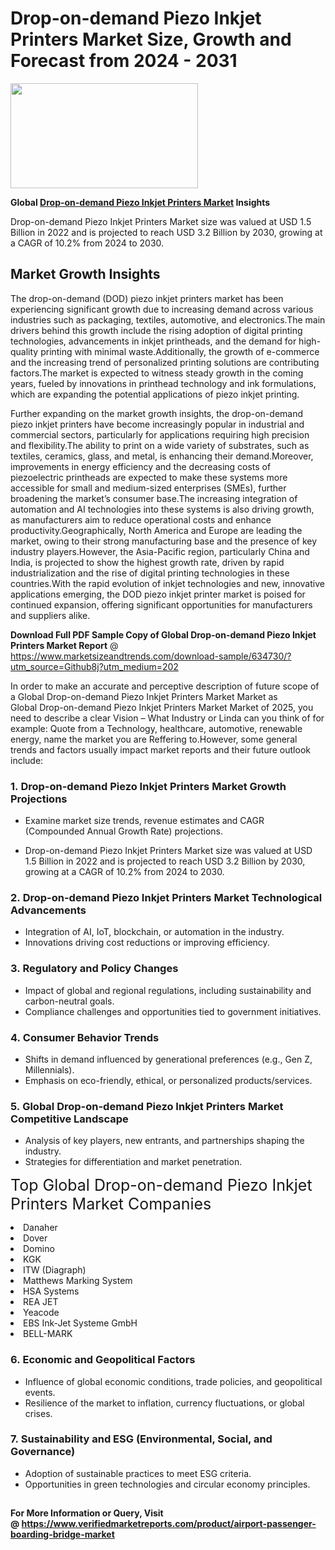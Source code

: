 <H1>Drop-on-demand Piezo Inkjet Printers Market Size, Growth and Forecast from 2024 - 2031</H1><img class="aligncenter size-medium wp-image-584254" src="https://thirdeyenews.in/wp-content/uploads/2024/09/Global-Market-Research-300x168.jpeg" alt="" width="300" height="168" /><p><strong>Global&nbsp;<a href="https://www.marketsizeandtrends.com/download-sample/634730/?utm_source=Github8j?utm_medium=202">Drop-on-demand Piezo Inkjet Printers Market</a> Insights</strong></p><p>Drop-on-demand Piezo Inkjet Printers Market size was valued at USD 1.5 Billion in 2022 and is projected to reach USD 3.2 Billion by 2030, growing at a CAGR of 10.2% from 2024 to 2030.</p><p><h2>Market Growth Insights</h2> <p>The drop-on-demand (DOD) piezo inkjet printers market has been experiencing significant growth due to increasing demand across various industries such as packaging, textiles, automotive, and electronics.The main drivers behind this growth include the rising adoption of digital printing technologies, advancements in inkjet printheads, and the demand for high-quality printing with minimal waste.Additionally, the growth of e-commerce and the increasing trend of personalized printing solutions are contributing factors.The market is expected to witness steady growth in the coming years, fueled by innovations in printhead technology and ink formulations, which are expanding the potential applications of piezo inkjet printing.</p> <p>Further expanding on the market growth insights, the drop-on-demand piezo inkjet printers have become increasingly popular in industrial and commercial sectors, particularly for applications requiring high precision and flexibility.The ability to print on a wide variety of substrates, such as textiles, ceramics, glass, and metal, is enhancing their demand.Moreover, improvements in energy efficiency and the decreasing costs of piezoelectric printheads are expected to make these systems more accessible for small and medium-sized enterprises (SMEs), further broadening the market’s consumer base.The increasing integration of automation and AI technologies into these systems is also driving growth, as manufacturers aim to reduce operational costs and enhance productivity.Geographically, North America and Europe are leading the market, owing to their strong manufacturing base and the presence of key industry players.However, the Asia-Pacific region, particularly China and India, is projected to show the highest growth rate, driven by rapid industrialization and the rise of digital printing technologies in these countries.With the rapid evolution of inkjet technologies and new, innovative applications emerging, the DOD piezo inkjet printer market is poised for continued expansion, offering significant opportunities for manufacturers and suppliers alike.</p> <p><span class=""><strong>Download Full PDF Sample Copy of Global Drop-on-demand Piezo Inkjet Printers Market Report</strong> @ <a href="https://www.marketsizeandtrends.com/download-sample/634730/?utm_source=Github8j?utm_medium=202" target="_blank">https://www.marketsizeandtrends.com/download-sample/634730/?utm_source=Github8j?utm_medium=202</a></span></p><p>In order to make an accurate and perceptive description of future scope of a Global&nbsp;Drop-on-demand Piezo Inkjet Printers Market Market as Global&nbsp;Drop-on-demand Piezo Inkjet Printers Market Market of 2025, you need to describe a clear Vision &ndash; What Industry or Linda can you think of for example: Quote from a Technology, healthcare, automotive, renewable energy, name the market you are Reffering to.However, some general trends and factors usually impact market reports and their future outlook include:</p><h3>1.&nbsp;<strong>Drop-on-demand Piezo Inkjet Printers Market Growth Projections</strong></h3><ul><li>Examine market size trends, revenue estimates and CAGR (Compounded Annual Growth Rate) projections.</li><li><p>Drop-on-demand Piezo Inkjet Printers Market size was valued at USD 1.5 Billion in 2022 and is projected to reach USD 3.2 Billion by 2030, growing at a CAGR of 10.2% from 2024 to 2030.</p></li></ul><h3>2.&nbsp;<strong>Drop-on-demand Piezo Inkjet Printers Market Technological Advancements</strong></h3><ul><li>Integration of AI, IoT, blockchain, or automation in the industry.</li><li>Innovations driving cost reductions or improving efficiency.</li></ul><h3>3.&nbsp;<strong>Regulatory and Policy Changes</strong></h3><ul><li>Impact of global and regional regulations, including sustainability and carbon-neutral goals.</li><li>Compliance challenges and opportunities tied to government initiatives.</li></ul><h3>4.&nbsp;<strong>Consumer Behavior Trends</strong></h3><ul><li>Shifts in demand influenced by generational preferences (e.g., Gen Z, Millennials).</li><li>Emphasis on eco-friendly, ethical, or personalized products/services.</li></ul><h3>5.&nbsp;<strong>Global Drop-on-demand Piezo Inkjet Printers Market Competitive Landscape</strong></h3><ul><li>Analysis of key players, new entrants, and partnerships shaping the industry.</li><li>Strategies for differentiation and market penetration.</li></ul><p data-pm-slice="1 1 []"><span style="color: inherit; font-family: inherit; font-size: 25px;">Top Global Drop-on-demand Piezo Inkjet Printers Market Companies</span></p><div class="" data-test-id=""><p><li>Danaher</li><li> Dover</li><li> Domino</li><li> KGK</li><li> ITW (Diagraph)</li><li> Matthews Marking System</li><li> HSA Systems</li><li> REA JET</li><li> Yeacode</li><li> EBS Ink-Jet Systeme GmbH</li><li> BELL-MARK</li></p></div><h3>6.&nbsp;<strong>Economic and Geopolitical Factors</strong></h3><ul><li>Influence of global economic conditions, trade policies, and geopolitical events.</li><li>Resilience of the market to inflation, currency fluctuations, or global crises.</li></ul><h3>7.&nbsp;<strong>Sustainability and ESG (Environmental, Social, and Governance)</strong></h3><ul><li>Adoption of sustainable practices to meet ESG criteria.</li><li>Opportunities in green technologies and circular economy principles.</li></ul><h2><strong style="font-size: 14px;">For More Information or Query, Visit @&nbsp;</strong><a style="background-color: #ffffff; font-size: 14px;" href="https://www.marketsizeandtrends.com/report/drop-on-demand-piezo-inkjet-printers-market/" target="_blank">https://www.verifiedmarketreports.com/product/airport-passenger-boarding-bridge-market</a></h2>